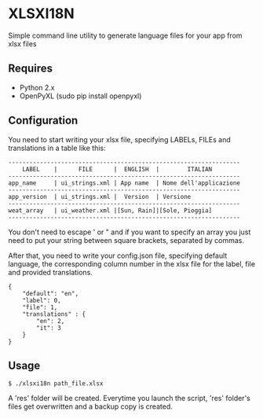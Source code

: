 XLSXI18N
========
Simple command line utility to generate language files for your app from xlsx files

Requires
--------
- Python 2.x
- OpenPyXL (sudo pip install openpyxl)

Configuration
-------------
You need to start writing your xlsx file, specifying LABELs, FILEs and translations in a table like this:
```
------------------------------------------------------------------
    LABEL    |      FILE      |  ENGLISH  |        ITALIAN 
------------------------------------------------------------------
app_name     | ui_strings.xml | App name  | Nome dell'applicazione
------------------------------------------------------------------
app_version  | ui_strings.xml |  Version  | Versione
------------------------------------------------------------------
weat_array   | ui_weather.xml |[Sun, Rain]|[Sole, Pioggia]
------------------------------------------------------------------
```
You don't need to escape ' or " and if you want to specify an array you just need to put your string between square brackets, separated by commas.

After that, you need to write your config.json file, specifying default language, the corresponding column number in the xlsx file for the label, file and provided translations.
```
{
    "default": "en",
    "label": 0,
    "file": 1,
    "translations" : {
        "en": 2,
        "it": 3
    }
}
```
Usage
-----
```
$ ./xlsxi18n path_file.xlsx
```
A 'res' folder will be created. Everytime you launch the script, 'res' folder's files 
get overwritten and a backup copy is created.